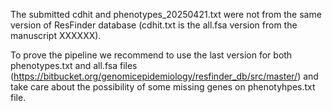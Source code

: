 The submitted cdhit and phenotypes_20250421.txt were not from the same version of ResFinder database (cdhit.txt is the all.fsa version from the manuscript XXXXXX).

To prove the pipeline we recommend to use the last version for both phenotypes.txt and all.fsa files (https://bitbucket.org/genomicepidemiology/resfinder_db/src/master/) and take care about the possibility of some missing genes on phenotyhpes.txt file.
